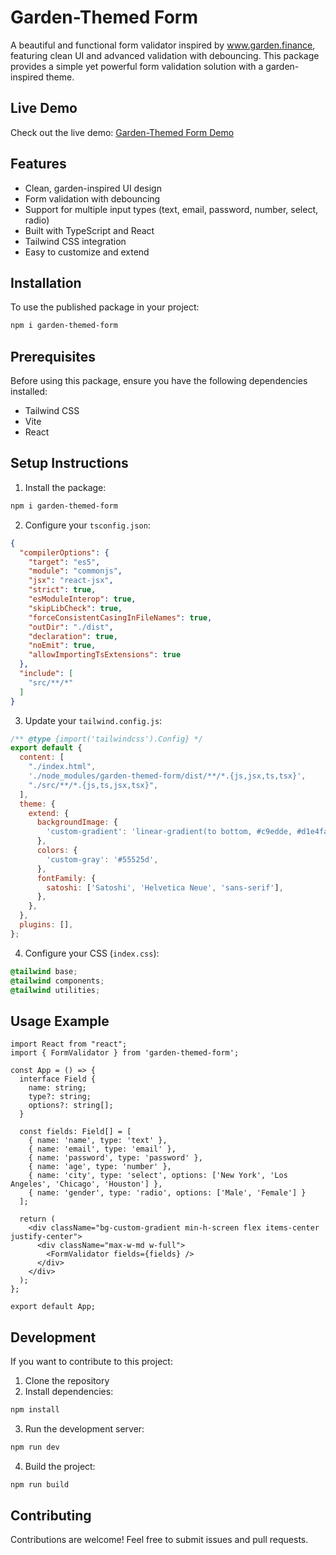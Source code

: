 # Garden-Themed Form

A beautiful and functional form validator inspired by www.garden.finance, featuring clean UI and advanced validation with debouncing. This package provides a simple yet powerful form validation solution with a garden-inspired theme.

## Live Demo

Check out the live demo: [Garden-Themed Form Demo](https://catalog-week2-assignment.vercel.app/)

## Features

- Clean, garden-inspired UI design
- Form validation with debouncing
- Support for multiple input types (text, email, password, number, select, radio)
- Built with TypeScript and React
- Tailwind CSS integration
- Easy to customize and extend

## Installation

To use the published package in your project:

```bash
npm i garden-themed-form
```

## Prerequisites

Before using this package, ensure you have the following dependencies installed:

- Tailwind CSS
- Vite
- React

## Setup Instructions

1. Install the package:
```bash
npm i garden-themed-form
```

2. Configure your `tsconfig.json`:
```json
{
  "compilerOptions": {
    "target": "es5",
    "module": "commonjs",
    "jsx": "react-jsx",
    "strict": true,
    "esModuleInterop": true,
    "skipLibCheck": true,
    "forceConsistentCasingInFileNames": true,
    "outDir": "./dist",
    "declaration": true,
    "noEmit": true,
    "allowImportingTsExtensions": true
  },
  "include": [
    "src/**/*"
  ]
}
```

3. Update your `tailwind.config.js`:
```javascript
/** @type {import('tailwindcss').Config} */
export default {
  content: [
    "./index.html",
    './node_modules/garden-themed-form/dist/**/*.{js,jsx,ts,tsx}',
    "./src/**/*.{js,ts,jsx,tsx}",
  ],
  theme: {
    extend: {
      backgroundImage: {
        'custom-gradient': 'linear-gradient(to bottom, #c9edde, #d1e4fa)',
      },
      colors: {
        'custom-gray': '#55525d',
      },
      fontFamily: {
        satoshi: ['Satoshi', 'Helvetica Neue', 'sans-serif'],
      },
    },
  },
  plugins: [],
};
```

4. Configure your CSS (`index.css`):
```css
@tailwind base;
@tailwind components;
@tailwind utilities;
```

## Usage Example

```tsx
import React from "react";
import { FormValidator } from 'garden-themed-form';

const App = () => {
  interface Field {
    name: string;
    type?: string;
    options?: string[];
  }

  const fields: Field[] = [
    { name: 'name', type: 'text' },
    { name: 'email', type: 'email' },
    { name: 'password', type: 'password' },
    { name: 'age', type: 'number' },
    { name: 'city', type: 'select', options: ['New York', 'Los Angeles', 'Chicago', 'Houston'] },
    { name: 'gender', type: 'radio', options: ['Male', 'Female'] }
  ];

  return (
    <div className="bg-custom-gradient min-h-screen flex items-center justify-center">
      <div className="max-w-md w-full">
        <FormValidator fields={fields} />
      </div>
    </div>
  );
};

export default App;
```

## Development

If you want to contribute to this project:

1. Clone the repository
2. Install dependencies:
```bash
npm install
```

3. Run the development server:
```bash
npm run dev
```

4. Build the project:
```bash
npm run build
```

## Contributing

Contributions are welcome! Feel free to submit issues and pull requests.
